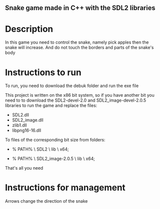 ## Snake game made in C++ with the SDL2 libraries


# Description

In this game you need to control the snake, namely
pick apples
then the snake will increase. And do not touch the borders and parts of the snake's body

# Instructions to run

To run, you need to download the debuk folder and run the exe file

This project is written on the x86 bit system, so if you have another bit you need to  to download the SDL2-devel-2.0 and SDL2_image-devel-2.0.5 libraries to run the game
and replace the files:


- SDL2.dll
- SDL2_image.dll
- zlib1.dll
- libpng16-16.dll

To files of the corresponding bit size from folders:

- % PATH% \ SDL2 \ lib \ x64;

- % PATH% \ SDL2_image-2.0.5 \ lib \ x64;

That's all you need

# Instructions for management


Arrows change the direction of the snake
